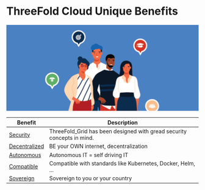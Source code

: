 # ThreeFold Cloud Unique Benefits

![](img/benefits.png)

| Benefit                            | Description                                                            |
| ---------------------------------- | ---------------------------------------------------------------------- |
| [Security](usp_secure)             | ThreeFold_Grid has been designed with gread security concepts in mind. |
| [Decentralized](usp_decentralized) | BE your OWN internet, decentralization                                 |
| [Autonomous](usp_autonomous)       | Autonomous IT = self driving IT                                        |
| [Compatible](usp_compatible)       | Compatible with standards like Kubernetes, Docker, Helm, ...           |
| [Sovereign](usp_sovereign)         | Sovereign to you or your country                                       |
